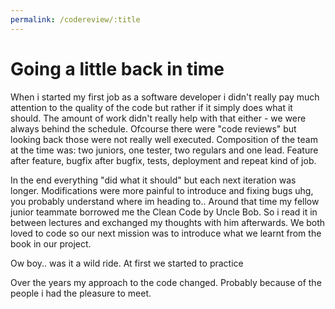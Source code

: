 ```yaml
---
permalink: /codereview/:title
---
```


# Going a little back in time

When i started my first job as a software developer i didn't really pay much attention to the quality of the code but rather if it simply does what it should.
The amount of work didn't really help with that either - we were always behind the schedule. Ofcourse there were "code reviews" but looking back those were not really well executed.
Composition of the team at the time was: two juniors, one tester, two regulars and one lead. Feature after feature, bugfix after bugfix, tests, deployment and repeat kind of job.

In the end everything "did what it should" but each next iteration was longer. Modifications were more painful to introduce and fixing bugs uhg, you probably understand where im heading to..
Around that time my fellow junior teammate borrowed me the Clean Code by Uncle Bob. So i read it in between lectures and exchanged my thoughts with him afterwards.
We both loved to code so our next mission was to introduce what we learnt from the book in our project.

Ow boy.. was it a wild ride. At first we started to practice  



Over the years my approach to the code changed. Probably because of the people i had the pleasure to meet. 